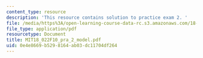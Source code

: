```yaml
---
content_type: resource
description: 'This resource contains solution to practice exam 2. '
file: /media/https%3A/open-learning-course-data-rc.s3.amazonaws.com/18-022-calculus-of-several-variables-fall-2010/0e4e8669b5298164ab03dc11704df264_MIT18_022F10_pra_2_model.pdf
file_type: application/pdf
resourcetype: Document
title: MIT18_022F10_pra_2_model.pdf
uid: 0e4e8669-b529-8164-ab03-dc11704df264
---
```

